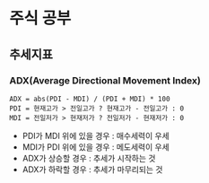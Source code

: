 # 주식 공부

## 추세지표
### ADX(Average Directional Movement Index)
```
ADX = abs(PDI - MDI) / (PDI + MDI) * 100
PDI = 현재고가 > 전일고가 ? 현재고가 - 전일고가 : 0
MDI = 전일저가 > 현재저가 ? 전일저가 - 현재저가 : 0
```

- PDI가 MDI 위에 있을 경우 : 매수세력이 우세
- MDI가 PDI 위에 있을 경우 : 메도세력이 우세
- ADX가 상승할 경우 : 추세가 시작하는 것
- ADX가 하락할 경우 : 추세가 마무리되는 것
